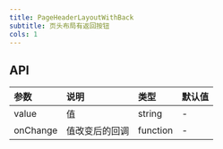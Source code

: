 ```yaml
---
title: PageHeaderLayoutWithBack
subtitle: 页头布局有返回按钮
cols: 1
---
```


## API
| 参数           | 说明                 | 类型                | 默认值         |
| :------------- | :------------------- | :------------------ | :------------- |
| value   |  值          | string |  - |
| onChange       | 值改变后的回调     | function              | ​-             |

